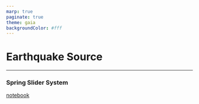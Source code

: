 ```yaml
---
marp: true
paginate: true
theme: gaia
backgroundColor: #fff
---
```


# Earthquake Source

---

### Spring Slider System

[notebook](lectures/codes/spring_slider/)